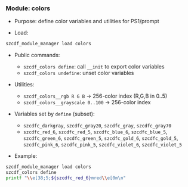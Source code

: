 ### Module: colors

- Purpose: define color variables and utilities for PS1/prompt

- Load:
```bash
szcdf_module_manager load colors
```

- Public commands:
  - `szcdf_colors define`: call `__init` to export color variables
  - `szcdf_colors undefine`: unset color variables

- Utilities:
  - `szcdf_colors__rgb R G B` -> 256-color index (R,G,B in 0..5)
  - `szcdf_colors__grayscale 0..100` -> 256-color index

- Variables set by `define` (subset):
  - `szcdfc_darkgray`, `szcdfc_gray20`, `szcdfc_gray`, `szcdfc_gray70`
  - `szcdfc_red_6`, `szcdfc_red_5`, `szcdfc_blue_6`, `szcdfc_blue_5`, `szcdfc_green_6`, `szcdfc_green_5`, `szcdfc_gold_6`, `szcdfc_gold_5`, `szcdfc_pink_6`, `szcdfc_pink_5`, `szcdfc_violet_6`, `szcdfc_violet_5`

- Example:
```bash
szcdf_module_manager load colors
szcdf_colors define
printf "\\e[38;5;${szcdfc_red_6}mred\\e[0m\n"
```